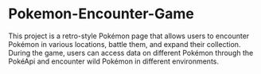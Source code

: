 # Pokemon-Encounter-Game
This project is a retro-style Pokémon page that allows users to encounter Pokémon in various locations, battle them, and expand their collection. During the game, users can access data on different Pokémon through the PokéApi and encounter wild Pokémon in different environments. 

